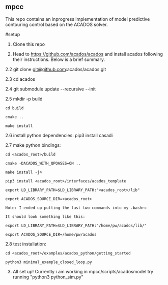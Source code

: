 ## mpcc

This repo contains an inprogress implementation of model predictive contouring control based on the ACADOS solver.

#setup
1. Clone this repo

2. Head to https://github.com/acados/acados and install acados following their instructions.
   Below is a brief summary.
   
2.2 git clone git@github.com:acados/acados.git

2.3 cd acados

2.4 git submodule update --recursive --init

2.5 mkdir -p build

    cd build
    
    cmake ..
    
    make install
    
2.6 install python dependencies:
    pip3 install casadi
    
2.7 make python bindings:

    cd <acados_root>/build
    
    cmake -DACADOS_WITH_QPOASES=ON ..
    
    make install -j4
    
    pip3 install <acados_root>/interfaces/acados_template
    
    export LD_LIBRARY_PATH=$LD_LIBRARY_PATH:"<acados_root>/lib"
    
    export ACADOS_SOURCE_DIR=<acados_root>
    
    Note: I ended up putting the last two commands into my .bashrc
    
    It should look something like this:
    
    export LD_LIBRARY_PATH=$LD_LIBRARY_PATH:"/home/pw/acados/lib/"
    
    export ACADOS_SOURCE_DIR=/home/pw/acados
    
2.8 test installation:

    cd <acados_root>/examples/acados_python/getting_started
    
    python3 minimal_example_closed_loop.py    
    
3.  All set up!
    Currently i am working in mpcc/scripts/acadosmodel
    try running "python3 python_sim.py"
